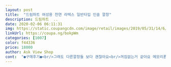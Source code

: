 ```yaml
---
layout: post 
title:  "드림하트 여성용 천연 라텍스 일반타입 인솔 깔창" 
description: 드림하트  ..
date: 2020-02-06 06:11:31 
img: https://static.coupangcdn.com/image/retail/images/2019/05/31/14/6/9dcc9cc2-d802-4fa0-b480-32105c075c7b.jpg 
linkUrl: https://coupa.ng/bokpWm 
categories: [1007] 
color: f44336 
price: 18000 
author: Ask View Shop 
cont:  "●구매후기●<br/>그래도 다른깔창들 보다 괜찮아요<br/>꺼짐없는거 같아요 메모리폼이랑 느낌틀려요<br/>다만 발 뒤꿈치쪽 쿠션이 더 있고 앞은 얇았으면 좋겠네요.<br/> 신발 사이즈가 원래 살짝 여유가 있었는데도 이걸 까니 앞부분이 너무 답답해요 ㅜㅜ<br/>맨바닥보단 덜 아프고 좋아요 말캉거려요<br/>별 기대 않고 주문했는데 폭신폭신 좋아요<br/>서있으면서 살짝씩 움직여주면 덜 아파요<br/>신발 사이즈 조금 크기도 하고 구두 많이 신고 했더니 관리해도 뒷꿈치 쩍쩍 갈라지고해서 저극 최소화 하려고 구매했는데 돈아깝단 생각 안드네요<br/>엄마하나 사드려야겠어요<br/>족저근막염 때문에 컨버스에 깔았는데 확실히 편하긴 해요.<br/><br/>진짜라텍스 인가봐요<br/>키높이효과 없어도 만족합니다ㅋㅋ<br/>푹신한건 확실한데 가격이 사악해서 추가 구매는 못할 것 같아요.<br/>.<br/><br/>하루 11시간 서있는사람예요<br/>" 
---
```


